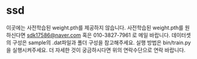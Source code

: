 # ssd
이곳에는 사전학습된 weight.pth를 제공하지 않습니다. 사전학습된 weight.pth를 원하신다면 sdk17586@naver.com 혹은 010-3827-7961 로 메일 바랍니다. 데이터셋의 구성은 sample의 .dat파일과 폴더 구성을 참고해주세요. 실행 방법은 bin/train.py을 실행시켜주세요. 더 자세한 것이 궁금하시다면 위의 연락수단으로 연락 바랍니다.
